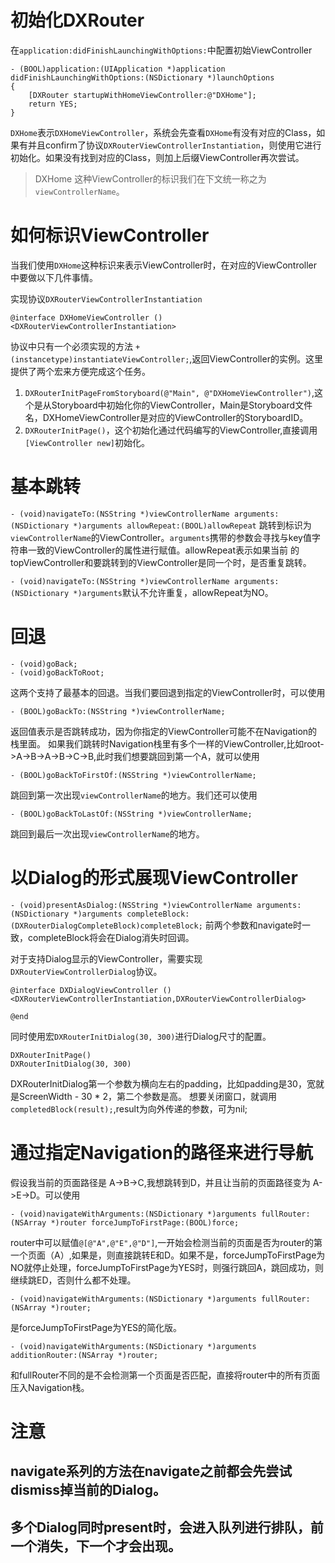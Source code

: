 # 初始化DXRouter

在`application:didFinishLaunchingWithOptions:`中配置初始ViewController
```
- (BOOL)application:(UIApplication *)application didFinishLaunchingWithOptions:(NSDictionary *)launchOptions
{
    [DXRouter startupWithHomeViewController:@"DXHome"];
    return YES;
}
```
`DXHome`表示`DXHomeViewController`，系统会先查看`DXHome`有没有对应的Class，如果有并且confirm了协议`DXRouterViewControllerInstantiation`，则使用它进行初始化。如果没有找到对应的Class，则加上后缀ViewController再次尝试。

> DXHome 这种ViewController的标识我们在下文统一称之为`viewControllerName`。

# 如何标识ViewController

当我们使用`DXHome`这种标识来表示ViewController时，在对应的ViewController中要做以下几件事情。

实现协议`DXRouterViewControllerInstantiation`
```
@interface DXHomeViewController () <DXRouterViewControllerInstantiation>
```
协议中只有一个必须实现的方法 `+ (instancetype)instantiateViewController;`,返回ViewController的实例。这里提供了两个宏来方便完成这个任务。

1. `DXRouterInitPageFromStoryboard(@"Main", @"DXHomeViewController")`,这个是从Storyboard中初始化你的ViewController，Main是Storyboard文件名，DXHomeViewController是对应的ViewController的StoryboardID。
1. `DXRouterInitPage()`，这个初始化通过代码编写的ViewController,直接调用`[ViewController new]`初始化。


# 基本跳转

`- (void)navigateTo:(NSString *)viewControllerName arguments:(NSDictionary *)arguments allowRepeat:(BOOL)allowRepeat`
跳转到标识为`viewControllerName`的ViewController。`arguments`携带的参数会寻找与key值字符串一致的ViewController的属性进行赋值。allowRepeat表示如果当前
的topViewController和要跳转到的ViewController是同一个时，是否重复跳转。

`- (void)navigateTo:(NSString *)viewControllerName arguments:(NSDictionary *)arguments`默认不允许重复，allowRepeat为NO。

# 回退

```
- (void)goBack;
- (void)goBackToRoot;
```
这两个支持了最基本的回退。当我们要回退到指定的ViewController时，可以使用
```
- (BOOL)goBackTo:(NSString *)viewControllerName;
```
返回值表示是否跳转成功，因为你指定的ViewController可能不在Navigation的栈里面。
如果我们跳转时Navigation栈里有多个一样的ViewController,比如root->A->B->A->B->C->B,此时我们想要跳回到第一个A，就可以使用
```
- (BOOL)goBackToFirstOf:(NSString *)viewControllerName;
```
跳回到第一次出现`viewControllerName`的地方。我们还可以使用
```
- (BOOL)goBackToLastOf:(NSString *)viewControllerName;
```
跳回到最后一次出现`viewControllerName`的地方。

# 以Dialog的形式展现ViewController

`- (void)presentAsDialog:(NSString *)viewControllerName arguments:(NSDictionary *)arguments completeBlock:(DXRouterDialogCompleteBlock)completeBlock;`
前两个参数和navigate时一致，completeBlock将会在Dialog消失时回调。

对于支持Dialog显示的ViewController，需要实现`DXRouterViewControllerDialog`协议。
```
@interface DXDialogViewController () <DXRouterViewControllerInstantiation,DXRouterViewControllerDialog>

@end
```
同时使用宏`DXRouterInitDialog(30, 300)`进行Dialog尺寸的配置。
```
DXRouterInitPage()
DXRouterInitDialog(30, 300)
```
DXRouterInitDialog第一个参数为横向左右的padding，比如padding是30，宽就是ScreenWidth - 30 * 2，第二个参数是高。
想要关闭窗口，就调用`completedBlock(result);`,result为向外传递的参数，可为nil;

# 通过指定Navigation的路径来进行导航

假设我当前的页面路径是 A->B->C,我想跳转到D，并且让当前的页面路径变为 A->E->D。可以使用
```
- (void)navigateWithArguments:(NSDictionary *)arguments fullRouter:(NSArray *)router forceJumpToFirstPage:(BOOL)force;
```
router中可以赋值`@[@"A",@"E",@"D"]`,一开始会检测当前的页面是否为router的第一个页面（A）,如果是，则直接跳转E和D。如果不是，forceJumpToFirstPage为NO就停止处理，forceJumpToFirstPage为YES时，则强行跳回A，跳回成功，则继续跳ED，否则什么都不处理。
```
- (void)navigateWithArguments:(NSDictionary *)arguments fullRouter:(NSArray *)router;
```
是forceJumpToFirstPage为YES的简化版。

```
- (void)navigateWithArguments:(NSDictionary *)arguments additionRouter:(NSArray *)router;
```
和fullRouter不同的是不会检测第一个页面是否匹配，直接将router中的所有页面压入Navigation栈。

# 注意

## navigate系列的方法在navigate之前都会先尝试dismiss掉当前的Dialog。
## 多个Dialog同时present时，会进入队列进行排队，前一个消失，下一个才会出现。
